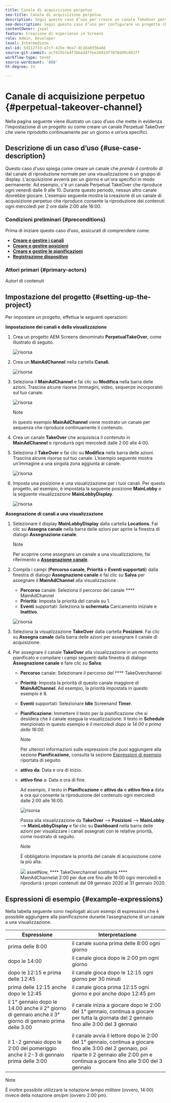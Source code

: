 ```yaml
---
title: Canale di acquisizione perpetuo
seo-title: Canale di acquisizione perpetuo
description: Segui questo caso d’uso per creare un canale TakeOver permanente.
seo-description: Segui questo caso d’uso per configurare un progetto che crea un canale Perpetual TakeOver che viene riprodotto continuamente per un giorno e un’ora specifici.
contentOwner: jsyal
feature: Creazione di esperienze in Screens
role: Admin, Developer
level: Intermediate
exl-id: 5d112f33-a7cf-415e-9ea7-dc18a0356a8d
source-git-commit: acf925b7e4f3bba44ffee26919f7078dd9c491ff
workflow-type: tm+mt
source-wordcount: '860'
ht-degree: 1%

---
```


# Canale di acquisizione perpetuo {#perpetual-takeover-channel}

Nella pagina seguente viene illustrato un caso d’uso che mette in evidenza l’impostazione di un progetto su come creare un canale Perpetual TakeOver che viene riprodotto continuamente per un giorno e un’ora specifici.

## Descrizione di un caso d’uso {#use-case-description}

Questo caso d&#39;uso spiega come creare un canale che *prende il controllo di* dal canale di riproduzione normale per una visualizzazione o un gruppo di display. L&#39;acquisizione avverrà per un giorno e un&#39;ora specifici in modo permanente.
Ad esempio, c&#39;è un canale Perpetual TakeOver che riproduce ogni venerdì dalle 9 alle 10. Durante questo periodo, nessun altro canale dovrebbe giocare. L&#39;esempio seguente mostra la creazione di un canale di acquisizione perpetuo che riproduce consente la riproduzione dei contenuti ogni mercoledì per 2 ore dalle 2:00 alle 16:00.

### Condizioni preliminari {#preconditions}

Prima di iniziare questo caso d’uso, assicurati di comprendere come:

* **[Creare e gestire i canali](managing-channels.md)**
* **[Creare e gestire posizioni](managing-locations.md)**
* **[Creare e gestire le pianificazioni](managing-schedules.md)**
* **[Registrazione dispositivo](device-registration.md)**

### Attori primari {#primary-actors}

Autori di contenuti

## Impostazione del progetto {#setting-up-the-project}

Per impostare un progetto, effettua le seguenti operazioni:

**Impostazione dei canali e della visualizzazione**

1. Crea un progetto AEM Screens denominato **PerpetualTakeOver**, come illustrato di seguito.

   ![risorsa](assets/p_usecase1.png)

1. Crea un **MainAdChannel** nella cartella **Canali**.

   ![risorsa](assets/p_usecase2.png)

1. Seleziona il **MainAdChannel** e fai clic su **Modifica** nella barra delle azioni. Trascina alcune risorse (immagini, video, sequenze incorporate) sul tuo canale.

   ![risorsa](assets/p_usecase3.png)


   >[!NOTE]
   >In questo esempio **MainAdChannel** viene mostrato un canale per sequenza che riproduce continuamente il contenuto.

1. Crea un canale **TakeOver** che acquisisca il contenuto in **MainAdChannel** e riprodurrà ogni mercoledì dalle 2:00 alle 4:00.

1. Seleziona il **TakeOver** e fai clic su **Modifica** nella barra delle azioni. Trascina alcune risorse sul tuo canale. L’esempio seguente mostra un’immagine a una singola zona aggiunta al canale.

   ![risorsa](assets/p_usecase4.png)

1. Imposta una posizione e una visualizzazione per i tuoi canali. Per questo progetto, ad esempio, è impostata la seguente posizione **MainLobby** e la seguente visualizzazione **MainLobbyDisplay**.

   ![risorsa](assets/p_usecase5.png)

**Assegnazione di canali a una visualizzazione**

1. Selezionare il display **MainLobbyDisplay** dalla cartella **Locations**. Fai clic su **Assegna canale** nella barra delle azioni per aprire la finestra di dialogo **Assegnazione canale**.

   >[!NOTE]
   >Per scoprire come assegnare un canale a una visualizzazione, fai riferimento a **[Assegnazione canale](channel-assignment.md)**.

1. Compila i campi (**Percorso canale**, **Priorità** e **Eventi supportati**) dalla finestra di dialogo **Assegnazione canale** e fai clic su **Salva** per assegnare il **MainAdChannel** alla visualizzazione .

   * **Percorso** canale: Seleziona il percorso del canale  **** MainAdChannel
   * **Priorità**: Imposta la priorità del canale su 1.
   * **Eventi** supportati: Seleziona la  **schermata** Caricamento iniziale e  **Inattivo**.

   ![risorsa](assets/p_usecase6.png)

1. Seleziona la visualizzazione **TakeOver** dalla cartella **Posizioni**. Fai clic su **Assegna canale** dalla barra delle azioni per assegnare il canale di acquisizione.

1. Per assegnare il canale **TakeOver** alla visualizzazione in un momento pianificato e compilare i campi seguenti dalla finestra di dialogo **Assegnazione canale** e fare clic su **Salva**:

   * **Percorso** canale: Selezionare il percorso del  **** TakeOverchannel
   * **Priorità**: Imposta la priorità di questo canale maggiore di  **MainAdChannel**. Ad esempio, la priorità impostata in questo esempio è 8.
   * **Eventi** supportati: Selezionare  **Idle** Screenand  **Timer**.
   * **Pianificazione**: Immettere il testo per la pianificazione che si desidera che il canale esegua la visualizzazione. Il testo in **Schedule** menzionato in questo esempio è *il mercoledì dopo le 14:00 e prima delle 16:00*.

      >[!NOTE]
      >Per ulteriori informazioni sulle espressioni che puoi aggiungere alla sezione **Pianificazione**, consulta la sezione [Espressioni di esempio](#example-expressions) riportata di seguito.
   * **attivo da**: Data e ora di inizio.
   * **attivo fino** a: Data e ora di fine.

      Ad esempio, il testo in **Pianificazione** e **attivo da** e **attivo fino a** data e ora qui consente la riproduzione del contenuto ogni mercoledì dalle 2:00 alle 16:00.


      ![risorsa](assets/p_usecase7.png)

      Passa alla visualizzazione da **TakeOver** —> **Posizioni** —> **MainLobby** —> **MainLobbyDisplay** e fai clic su **Dashboard** nella barra delle azioni per visualizzare i canali assegnati con le relative priorità, come mostrato di seguito.

      >[!NOTE]
      >È obbligatorio impostare la priorità del canale di acquisizione come la più alta.

      ![](assets/p_usecase8.png)
assetNow,  **** TakeOverchannel sostituirà  **** MainAdChannelat 2:00 per due ore fino alle 16:00 ogni mercoledì e riprodurrà i propri contenuti dal 09 gennaio 2020 al 31 gennaio 2020.

## Espressioni di esempio {#example-expressions}

Nella tabella seguente sono riepilogati alcuni esempi di espressioni che è possibile aggiungere alla pianificazione durante l’assegnazione di un canale a una visualizzazione.

| **Espressione** | **Interpretazione** |
|---|---|
| prima delle 8:00 | il canale suona prima delle 8:00 ogni giorno |
| dopo le 14:00 | il canale gioca dopo le 2:00 pm ogni giorno |
| dopo le 12:15 e prima delle 12:45 | il canale gioca dopo le 12:15 ogni giorno per 30 minuti |
| prima delle 12:15 anche dopo le 12:45 | il canale gioca prima 12:15 ogni giorno e poi anche dopo 12:45 pm |
| il 1° gennaio dopo le 14.00 anche il 2° giorno di gennaio anche il 3° giorno di gennaio prima delle 3.00 | il canale inizia a giocare dopo le 2:00 del 1° gennaio, continua a giocare per tutta la giornata del 2 gennaio fino alle 3:00 del 3 gennaio |
| il 1-2 gennaio dopo le 2:00 del pomeriggio anche il 2-3 di gennaio prima delle 3:00 | il canale avvia il lettore dopo le 2:00 del 1° gennaio, continua a giocare fino alle 3:00 del 2 gennaio, poi riparte il 2 gennaio alle 2:00 pm e continua a giocare fino alle 3:00 del 3 gennaio |

>[!NOTE]
>
>È inoltre possibile utilizzare la notazione _tempo militare_ (ovvero, 14:00) invece della notazione *am/pm* (ovvero 2:00 pm).
